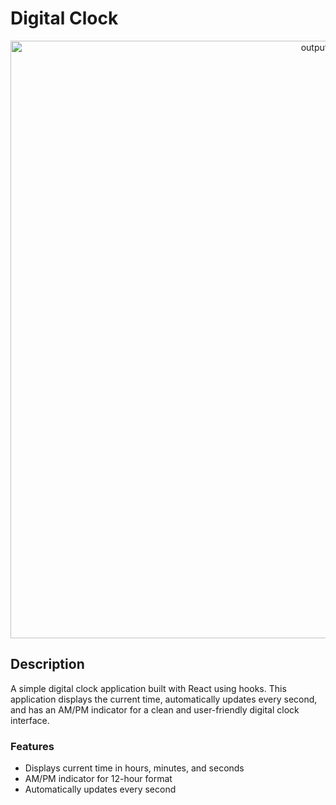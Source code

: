 # Digital Clock

<div align="center">
  
  <img width="956" alt="output" src="https://github.com/user-attachments/assets/7bbe58b3-b345-4110-944a-98a49b7cc8ad">

</div>


## Description

A simple digital clock application built with React using hooks. This application displays the current time, automatically updates every second, and has an AM/PM indicator for a clean and user-friendly digital clock interface.

### Features
- Displays current time in hours, minutes, and seconds
- AM/PM indicator for 12-hour format
- Automatically updates every second

